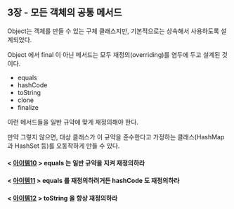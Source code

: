 ## 3장 - 모든 객체의 공통 메서드

Object는 객체를 만들 수 있는 구체 클래스지만, 기본적으로는 상속해서 사용하도록 설계되었다.

Object 에서 final 이 아닌 메서드는 모두 재정의(overriding)를 염두에 두고 설계된 것이다.

- equals
- hashCode
- toString
- clone
- finalize

이런 메서드들을 일반 규약에 맞게 재정의해야 한다.

만약 그렇지 않으면, 대상 클래스가 이 규약을 준수한다고 가정하는 클래스(HashMap 과 HashSet 등)를 오동작하게 만들 수 있다.

#### < [아이템10](https://github.com/ziippy/EffectiveJava/tree/master/src/chapter3/item10) > equals 는 일반 규약을 지켜 재정의하라

#### < [아이템11](https://github.com/ziippy/EffectiveJava/tree/master/src/chapter3/item11) > equals 를 재정의하려거든 hashCode 도 재정의하라

#### < [아이템12](https://github.com/ziippy/EffectiveJava/tree/master/src/chapter3/item12) > toString 을 항상 재정의하라